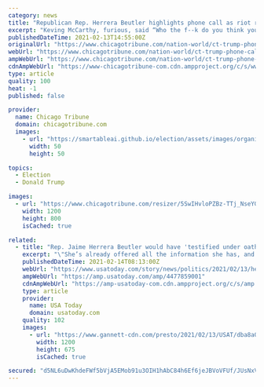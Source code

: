 ```yaml
---
category: news
title: "Republican Rep. Herrera Beutler highlights phone call as riot raged: Trump said to have blamed antifa, enraging McCarthy"
excerpt: "Keving McCarthy, furious, said “Who the f--k do you think you are talking to?” to the then-president, CNN reported."
publishedDateTime: 2021-02-13T14:55:00Z
originalUrl: "https://www.chicagotribune.com/nation-world/ct-trump-phone-call-kevin-mccarthy-20210213-2q5dervymndo3kgmwmwmjlrkzi-story.html"
webUrl: "https://www.chicagotribune.com/nation-world/ct-trump-phone-call-kevin-mccarthy-20210213-2q5dervymndo3kgmwmwmjlrkzi-story.html"
ampWebUrl: "https://www.chicagotribune.com/nation-world/ct-trump-phone-call-kevin-mccarthy-20210213-2q5dervymndo3kgmwmwmjlrkzi-story.html?outputType=amp"
cdnAmpWebUrl: "https://www-chicagotribune-com.cdn.ampproject.org/c/s/www.chicagotribune.com/nation-world/ct-trump-phone-call-kevin-mccarthy-20210213-2q5dervymndo3kgmwmwmjlrkzi-story.html?outputType=amp"
type: article
quality: 100
heat: -1
published: false

provider:
  name: Chicago Tribune
  domain: chicagotribune.com
  images:
    - url: "https://smartableai.github.io/election/assets/images/organizations/chicagotribune.com-50x50.jpg"
      width: 50
      height: 50

topics:
  - Election
  - Donald Trump

images:
  - url: "https://www.chicagotribune.com/resizer/5SwIHvloPZBz-TTj_NseYGcvf_M=/1200x0/top/cloudfront-us-east-1.images.arcpublishing.com/tronc/AX7GGDRINNYE7TN7GWQWEDYTZU.aspx"
    width: 1200
    height: 800
    isCached: true

related:
  - title: "Rep. Jaime Herrera Beutler would have 'testified under oath' if subpoenaed at Trump impeachment trial, spokesman says"
    excerpt: "\"She’s already offered all the information she has, and she would have testified under oath,\" Rep. Jaime Herrera Beutler's office said."
    publishedDateTime: 2021-02-14T08:13:00Z
    webUrl: "https://www.usatoday.com/story/news/politics/2021/02/13/herrera-beutler-would-have-testified-trump-trial-spokesman-says/4477859001/"
    ampWebUrl: "https://amp.usatoday.com/amp/4477859001"
    cdnAmpWebUrl: "https://amp-usatoday-com.cdn.ampproject.org/c/s/amp.usatoday.com/amp/4477859001"
    type: article
    provider:
      name: USA Today
      domain: usatoday.com
    quality: 102
    images:
      - url: "https://www.gannett-cdn.com/presto/2021/02/13/USAT/dba8a0f4-281d-44ed-bc91-f2660c2a5b4b-AP_Trump_Impeachment_Herrera_Beutler.jpg?auto=webp&crop=5930,3336,x0,y301&format=pjpg&width=1200"
        width: 1200
        height: 675
        isCached: true

secured: "d5NL6uDwKhdeFWf5bVjA5EMob91u3OIH1hAbC84h6Ef6jeJBVoVFUf/JUsNxVLsrTRpqnl+dADrBE4HIqrg/Pd3OtDLFsXAxjVE58se+r+AioFt3ldSR27hV2HhBqDYwONqyGMt3FbwcFzHFxSuvfLI2PEiWvEyBSi7yocCFZZCU0imTRmkXYqU2ho7WXj27s1bm8XGKhCjwV64E/30i0i+oT8Ju8k1XAlG6GAHJxFhTn6i3bO2D/NEqYf4KUyjGQnwq/PLf2Yu/2CTufvf90bcMegfohawj+f/X9zKbNmObMTRpx67M02h/Mpc12T+yFGEnkTTv3yHho2YCZxbXrGLXdV/Zly0jPldWI8pxwOM=;9NLGnPy6WIy0enRhSKXapA=="
---
```



